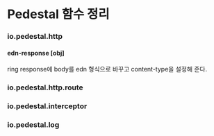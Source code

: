 # Pedestal 함수 정리
### io.pedestal.http

#### edn-response [obj]
ring response에 body를 edn 형식으로 바꾸고 content-type을 설정해 준다.

### io.pedestal.http.route
### io.pedestal.interceptor
### io.pedestal.log

